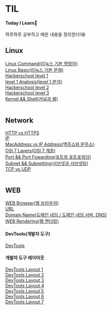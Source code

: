 # TIL
**Today I Learn**📌
<br><br>
하루하루 공부하고 배운 내용을 정리한다!😆
<br>
## Linux
[Linux Command(리눅스 기본 명령어)](https://github.com/wnstj1030/TIL/blob/main/LINUX/command.md)
<br>
[Linux Basic(리눅스 기본 문제)](https://github.com/wnstj1030/TIL/blob/main/LINUX/linux_basic.md)
<br>
[Hackerschool level 1](https://github.com/wnstj1030/TIL/blob/main/LINUX/Hackerschool%20lev1.md)
<br>
[level 1 Analysis(level 1 분석)](https://github.com/wnstj1030/TIL/blob/main/LINUX/level%201%20%EB%B6%84%EC%84%9D.md)
<br>
[Hackerschool level 2](https://github.com/wnstj1030/TIL/blob/main/LINUX/Hackerschool%20lev2.md)
<br>
[Hackerschool level 3](https://github.com/wnstj1030/TIL/blob/main/LINUX/Hackerschool%20lev3.md)
<br>
[Kernel && Shell(커널과 쉘)](https://github.com/wnstj1030/TIL/blob/main/LINUX/kernel%20%26%26%20shell.md)
<br><br>
## Network
[HTTP vs HTTPS](https://github.com/wnstj1030/TIL/blob/main/Network/Http%20vs%20Https.md)
<br>
[IP](https://github.com/wnstj1030/TIL/blob/main/Network/IP.md)
<br>
[MacAddress vs IP Address(맥주소와 IP주소)](https://github.com/wnstj1030/TIL/blob/main/Network/Mac%20address%20vs%20IP%20address.md)
<br>
[OSI 7 Layers(OSI 7 계층)](https://github.com/wnstj1030/TIL/blob/main/Network/OSI%207%20Layers.md)
<br>
[Port && Port Fowarding(포트와 포트포워딩)](https://github.com/wnstj1030/TIL/blob/main/Network/Port%20%26%20Port%20Fowarding.md)
<br>
[Subnet && Subnetting(서브넷과 서브넷팅)](https://github.com/wnstj1030/TIL/blob/main/Network/Subnet%20%26%20Subnetting.md)
<br>
[TCP vs UDP](https://github.com/wnstj1030/TIL/blob/main/Network/TCP%20vs%20UDP.md)
<br><br>
## WEB
[WEB Browser(웹 브라우저)](https://github.com/wnstj1030/TIL/blob/main/WEB/WEB%20BROWSER.md)
<br>
[URL](https://github.com/wnstj1030/TIL/blob/main/WEB/URL.md)
<br>
[Domain Name(도메인 네임 / 도메인 네임 서버, DNS)](https://github.com/wnstj1030/TIL/blob/main/WEB/Domain%20Name.md)
<br>
[WEB Rendering(웹 랜더링)](https://github.com/wnstj1030/TIL/blob/main/WEB/Web%20Rendering.md)
<br>
#### DevTools(개발자 도구)
[DevTools](https://github.com/wnstj1030/TIL/blob/main/WEB/DevTools.md)
#### 개발자 도구 레이아웃
[DevTools Layout 1](https://github.com/wnstj1030/TIL/blob/main/WEB/DevTools%20Layout.md)
<br>
[DevTools Layout 2](https://github.com/wnstj1030/TIL/blob/main/WEB/DevTools%20Layout(2).md)
<br>
[DevTools Layout 3](https://github.com/wnstj1030/TIL/blob/main/WEB/DevTools%20Layout(3).md)
<br>
[DevTools Layout 4](https://github.com/wnstj1030/TIL/blob/main/WEB/DevTools%20Layout(4).md)
<br>
[DevTools Layout 5](https://github.com/wnstj1030/TIL/blob/main/WEB/DevTools%20Layout(5).md)
<br>
[DevTools Layout 6](https://github.com/wnstj1030/TIL/blob/main/WEB/DevTools%20Layout(6).md)
<br>
[DevTools Layout 7](https://github.com/wnstj1030/TIL/blob/main/WEB/DevTools%20Layout(7).md)
#
